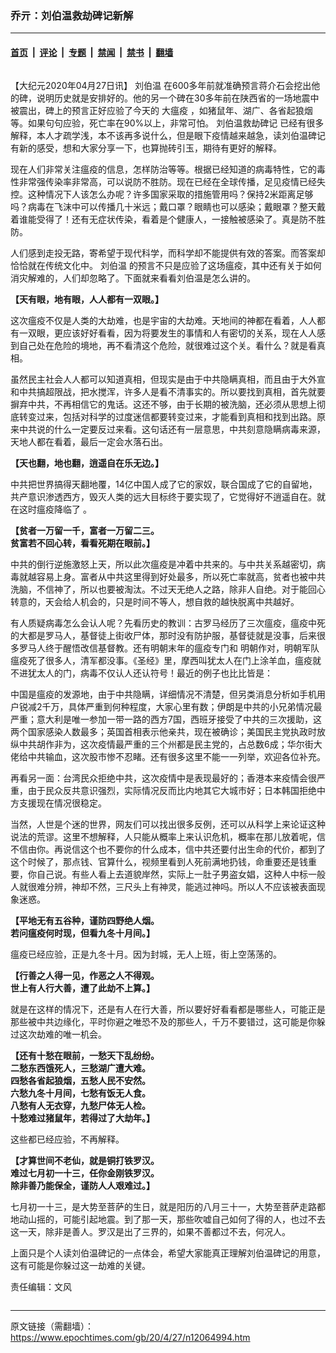 ### 乔亓：刘伯温救劫碑记新解

---

#### [首页](../../../..?n12064994) &nbsp;|&nbsp; [评论](../../../../../epoch-comment?n12064994) &nbsp;|&nbsp; [专题](../../../../../epoch-special?n12064994) &nbsp;|&nbsp; [禁闻](../../../../../epoch-news?n12064994) &nbsp;|&nbsp; [禁书](../../../../../books?n12064994) &nbsp;|&nbsp; [翻墙](https://github.com/gfw-breaker/nogfw/blob/master/README.md?n12064994)


<div class="column" id="artbody" itemprop="articleBody">
 <!-- article content begin -->
 <p>
  【大纪元2020年04月27日讯】
  <ok href="https://www.epochtimes.com/gb/tag/%E5%88%98%E4%BC%AF%E6%B8%A9.html">
   刘伯温
  </ok>
  在600多年前就准确预言蒋介石会挖出他的碑，说明历史就是安排好的。他的另一个碑在30多年前在陕西省的一场地震中被震出，碑上的预言正好应验了今天的
  <ok href="https://www.epochtimes.com/gb/tag/%E5%A4%A7%E7%98%9F%E7%96%AB.html">
   大瘟疫
  </ok>
  ，如猪鼠年、湖广、各省起狼烟等。如果句句应验，死亡率在90%以上，非常可怕。
  <ok href="https://www.epochtimes.com/gb/tag/%E5%88%98%E4%BC%AF%E6%B8%A9%E6%95%91%E5%8A%AB%E7%A2%91%E8%AE%B0.html">
   刘伯温救劫碑记
  </ok>
  已经有很多解释，本人才疏学浅，本不该再多说什么，但是眼下疫情越来越急，读刘伯温碑记有新的感受，想和大家分享一下，也算抛砖引玉，期待有更好的解释。
 </p>
 <p>
  现在人们非常关注瘟疫的信息，怎样防治等等。根据已经知道的病毒特性，它的毒性非常强传染率非常高，可以说防不胜防。现在已经在全球传播，足见疫情已经失控。这种情况下人该怎么办呢？许多国家采取的措施管用吗？保持2米距离足够吗？病毒在飞沫中可以传播几十米远；戴口罩？眼睛也可以感染；戴眼罩？整天戴着谁能受得了！还有无症状传染，看着是个健康人，一接触被感染了。真是防不胜防。
 </p>
 <p>
  人们感到走投无路，寄希望于现代科学，而科学却不能提供有效的答案。而答案却恰恰就在传统文化中。
  <ok href="https://www.epochtimes.com/gb/tag/%E5%88%98%E4%BC%AF%E6%B8%A9.html">
   刘伯温
  </ok>
  的预言不只是应验了这场瘟疫，其中还有关于如何消灾解难的，人们却忽略了。下面就来看看刘伯温是怎么讲的。
 </p>
 <p>
  <strong>
   【天有眼，地有眼，人人都有一双眼。】
  </strong>
 </p>
 <p>
  这次瘟疫不仅是人类的大劫难，也是宇宙的大劫难。天地间的神都在看着，人人都有一双眼，更应该好好看看，因为将要发生的事情和人有密切的关系，现在人人感到自己处在危险的境地，再不看清这个危险，就很难过这个关。看什么？就是看真相。
 </p>
 <p>
  虽然民主社会人人都可以知道真相，但现实是由于中共隐瞒真相，而且由于大外宣和中共搞超限战，把水搅浑，许多人是看不清事实的。所以要找到真相，首先就要摒弃中共，不再相信它的鬼话。这还不够，由于长期的被洗脑，还必须从思想上彻底转变过来，包括对科学的过度迷信都要转变过来，才能看到真相和找到出路。原来中共说的什么一定要反过来看。这句话还有一层意思，中共刻意隐瞒病毒来源，天地人都在看着，最后一定会水落石出。
 </p>
 <p>
  <strong>
   【天也翻，地也翻，逍遥自在乐无边。】
  </strong>
 </p>
 <p>
  中共把世界搞得天翻地覆，14亿中国人成了它的家奴，联合国成了它的自留地，共产意识渗透西方，毁灭人类的远大目标终于要实现了，它觉得好不逍遥自在。就在这时瘟疫降临了 。
 </p>
 <p>
  <strong>
   【贫者一万留一千，富者一万留二三。
  </strong>
  <br/>
  <strong>
   贫富若不回心转，看看死期在眼前。】
  </strong>
 </p>
 <p>
  中共的倒行逆施激怒上天，所以此次瘟疫是冲着中共来的。与中共关系越密切，病毒就越容易上身。富者从中共这里得到好处最多，所以死亡率就高，贫者也被中共洗脑，不信神了，所以也要被淘汰。不过天无绝人之路，除非人自绝。对于能回心转意的，天会给人机会的，只是时间不等人，想自救的越快脱离中共越好。
 </p>
 <p>
  有人质疑病毒怎么会认人呢？先看历史的教训：古罗马经历了三次瘟疫，瘟疫中死的大都是罗马人，基督徒上街收尸体，那时没有防护服，基督徒就是没事，后来很多罗马人终于醒悟改信基督教。还有明朝末年的瘟疫专门和 明朝作对，明朝军队瘟疫死了很多人，清军都没事。《圣经》里，摩西叫犹太人在门上涂羊血，瘟疫就不进犹太人的门，病毒不仅认人还认符号！最近的例子也比比皆是：
 </p>
 <p>
  中国是瘟疫的发源地，由于中共隐瞒，详细情况不清楚，但另类消息分析如手机用户锐减2千万，具体严重到何种程度，大家心里有数；伊朗是中共的小兄弟情况最严重；意大利是唯一参加一带一路的西方7国，西班牙接受了中共的三次援助，这两个国家感染人数最多；英国首相表示他亲共，现在被确诊；美国民主党执政时放纵中共胡作非为，这次疫情最严重的三个州都是民主党的，占总数6成；华尔街大佬给中共输血，这次股市惨不忍睹。还有很多这里不能一一列举，欢迎各位补充。
 </p>
 <p>
  再看另一面：台湾民众拒绝中共，这次疫情中是表现最好的；香港本来疫情会很严重，由于民众反共意识强烈，实际情况反而比内地其它大城市好；日本韩国拒绝中方支援现在情况很稳定。
 </p>
 <p>
  当然，人世是个迷的世界，网友们可以找出很多反例，还可以从科学上来论证这种说法的荒谬。这里不想解释，人只能从概率上来认识危机，概率在那儿放着呢，信不信由你。再说信这个也不要你的什么成本，信中共还要付出生命的代价，都到了这个时候了，那点钱、官算什么，视频里看到人死前满地扔钱，命重要还是钱重要，你自己说。有些人看上去道貌岸然，实际上一肚子男盗女娼，这种人中标一般人就很难分辨，神却不然，三尺头上有神灵，能逃过神吗。所以人不应该被表面现象迷惑。
 </p>
 <p>
  <strong>
   【平地无有五谷种，谨防四野绝人烟。
  </strong>
  <br/>
  <strong>
   若问瘟疫何时现，但看九冬十月间。】
  </strong>
 </p>
 <p>
  瘟疫已经应验，正是九冬十月。因为封城，无人上班，街上空荡荡的。
 </p>
 <p>
  <strong>
   【行善之人得一见，作恶之人不得观。
  </strong>
  <br/>
  <strong>
   世上有人行大善，遭了此劫不上算。】
  </strong>
 </p>
 <p>
  就是在这样的情况下，还是有人在行大善，所以要好好看看都是哪些人，可能正是那些被中共边缘化，平时你避之唯恐不及的那些人，千万不要错过，这可能是你躲过这次劫难的唯一机会。
 </p>
 <p>
  <strong>
   【还有十愁在眼前，一愁天下乱纷纷。
  </strong>
  <br/>
  <strong>
   二愁东西饿死人，三愁湖广遭大难。
  </strong>
  <br/>
  <strong>
   四愁各省起狼烟，五愁人民不安然。
  </strong>
  <br/>
  <strong>
   六愁九冬十月间，七愁有饭无人食。
  </strong>
  <br/>
  <strong>
   八愁有人无衣穿，九愁尸体无人检。
  </strong>
  <br/>
  <strong>
   十愁难过猪鼠年，若得过了大劫年。】
  </strong>
 </p>
 <p>
  这些都已经应验，不再解释。
 </p>
 <p>
  <strong>
   【才算世间不老仙，就是铜打铁罗汉。
  </strong>
  <br/>
  <strong>
   难过七月初一十三，任你金刚铁罗汉。
  </strong>
  <br/>
  <strong>
   除非善乃能保全，谨防人人艰难过。】
  </strong>
 </p>
 <p>
  七月初一十三，是大势至菩萨的生日，就是阳历的八月三十一，大势至菩萨走路都地动山摇的，可能引起地震。到了那一天，那些吹嘘自己如何了得的人，也过不去这一天，除非是善人。罗汉是出了三界的，如果不善都过不去，何况人。
 </p>
 <p>
  上面只是个人读刘伯温碑记的一点体会，希望大家能真正理解刘伯温碑记的用意，这有可能是你躲过这一劫难的关键。
 </p>
 <p>
  责任编辑：文风
 </p>
 <!-- article content end -->
</div>


---

原文链接（需翻墙）：https://www.epochtimes.com/gb/20/4/27/n12064994.htm